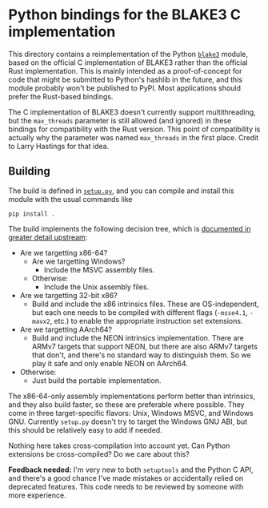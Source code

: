 # Python bindings for the BLAKE3 C implementation

This directory contains a reimplementation of the Python
[`blake3`](https://pypi.org/project/blake3) module, based on the official C
implementation of BLAKE3 rather than the official Rust implementation. This is
mainly intended as a proof-of-concept for code that might be submitted to
Python's hashlib in the future, and this module probably won't be published to
PyPI. Most applications should prefer the Rust-based bindings.

The C implementation of BLAKE3 doesn't currently support multithreading, but
the `max_threads` parameter is still allowed (and ignored) in these bindings
for compatibility with the Rust version. This point of compatibility is
actually why the parameter was named `max_threads` in the first place. Credit
to Larry Hastings for that idea.

## Building

The build is defined in [`setup.py`](setup.py), and you can compile and install
this module with the usual commands like

```
pip install .
```

The build implements the following decision tree, which is [documented in
greater detail
upstream](https://github.com/BLAKE3-team/BLAKE3/tree/master/c#building):

- Are we targetting x86-64?
    - Are we targetting Windows?
        - Include the MSVC assembly files.
    - Otherwise:
        - Include the Unix assembly files.
- Are we targetting 32-bit x86?
    - Build and include the x86 intrinsics files. These are OS-independent, but
      each one needs to be compiled with different flags (`-msse4.1`, `-mavx2`,
      etc.) to enable the appropriate instruction set extensions.
- Are we targetting AArch64?
    - Build and include the NEON intrinsics implementation. There are ARMv7
      targets that support NEON, but there are also ARMv7 targets that don't,
      and there's no standard way to distinguish them. So we play it safe and
      only enable NEON on AArch64.
- Otherwise:
    - Just build the portable implementation.

The x86-64-only assembly implementations perform better than intrinsics, and
they also build faster, so these are preferable where possible. They come in
three target-specific flavors: Unix, Windows MSVC, and Windows GNU. Currently
`setup.py` doesn't try to target the Windows GNU ABI, but this should be
relatively easy to add if needed.

Nothing here takes cross-compilation into account yet. Can Python extensions be
cross-compiled? Do we care about this?

**Feedback needed:** I'm very new to both `setuptools` and the Python C API,
and there's a good chance I've made mistakes or accidentally relied on
deprecated features. This code needs to be reviewed by someone with more
experience.
